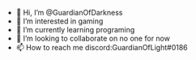 - 👋 Hi, I’m @GuardianOfDarkness
- 👀 I’m interested in gaming
- 🌱 I’m currently learning programing
- 💞️ I’m looking to collaborate on no one for now
- 📫 How to reach me discord:GuardianOfLight#0186

<!---
GuardianOfDarkness/GuardianOfDarkness is a ✨ special ✨ repository because its `README.md` (this file) appears on your GitHub profile.
You can click the Preview link to take a look at your changes.
--->
